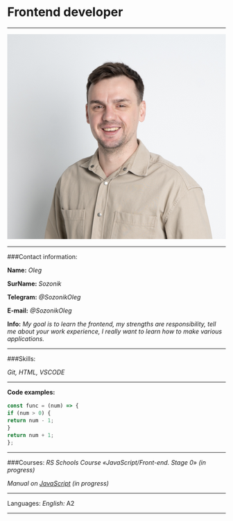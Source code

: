 # Frontend developer

---
![](./assets/photo.png)

---

###Contact information:

**Name:** *Oleg*

**SurName:** *Sozonik*

**Telegram:** *@SozonikOleg*

**E-mail:** *@SozonikOleg*

**Info:** *My goal is to learn the frontend, my strengths are responsibility, tell me about your work experience, I really want to learn how to make various applications.*


---

###Skills:

*Git, HTML, VSCODE*

---

**Code examples:** 
```javascript
const func = (num) => {
if (num > 0) {
return num - 1;
}
return num + 1;
};
```

---

###Courses:
*RS Schools Course «JavaScript/Front-end. Stage 0» (in progress)*

*Manual on [JavaScript](https://learnjavascript.ru) (in progress)*

---

Languages:
*English:* A2

---

